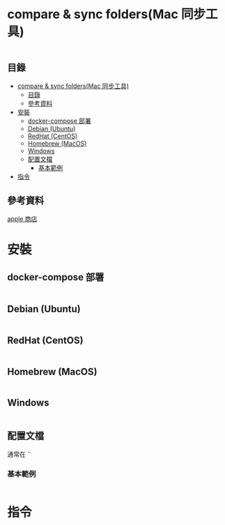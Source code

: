 # compare & sync folders(Mac 同步工具)

```
```

## 目錄

- [compare \& sync folders(Mac 同步工具)](#compare--sync-foldersmac-同步工具)
  - [目錄](#目錄)
  - [參考資料](#參考資料)
- [安裝](#安裝)
  - [docker-compose 部署](#docker-compose-部署)
  - [Debian (Ubuntu)](#debian-ubuntu)
  - [RedHat (CentOS)](#redhat-centos)
  - [Homebrew (MacOS)](#homebrew-macos)
  - [Windows](#windows)
  - [配置文檔](#配置文檔)
    - [基本範例](#基本範例)
- [指令](#指令)

## 參考資料

[apple 商店](https://apps.apple.com/tw/app/compare-sync-folders/id1001460601?mt=12)

# 安裝

## docker-compose 部署

```yml
```

## Debian (Ubuntu)

```bash
```

## RedHat (CentOS)

```bash
```

## Homebrew (MacOS)

```bash
```

## Windows

```
```

## 配置文檔

通常在 ``

### 基本範例

```
```

# 指令
